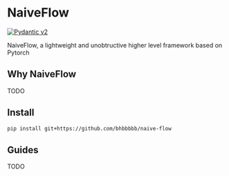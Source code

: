 
# NaiveFlow

[![Pydantic v2](https://img.shields.io/endpoint?url=https://raw.githubusercontent.com/pydantic/pydantic/main/docs/badge/v2.json)](https://pydantic.dev)

NaiveFlow, a lightweight and unobtructive higher level framework based on Pytorch

## Why NaiveFlow

TODO

## Install

```sh
pip install git+https://github.com/bhbbbbb/naive-flow
```


## Guides

TODO
